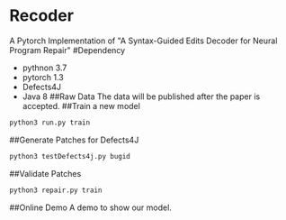# Recoder
A Pytorch Implementation of "A Syntax-Guided Edits Decoder for Neural Program Repair"
#Dependency
* pythnon 3.7
* pytorch 1.3
* Defects4J
* Java 8
##Raw Data
The data will be published after the paper is accepted.
##Train a new model
```python
python3 run.py train
```
##Generate Patches for Defects4J
```python
python3 testDefects4j.py bugid
```
##Validate Patches
```python
python3 repair.py train
```
##Online Demo
A demo to show our model.
